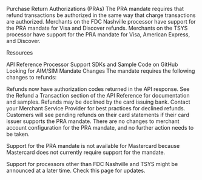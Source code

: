 Purchase Return Authorizations (PRAs)
The PRA mandate requires that refund transactions be authorized in the same way that charge transactions are authorized. Merchants on the FDC Nashville processor have support for the PRA mandate for Visa and Discover refunds. Merchants on the TSYS processor have support for the PRA mandate for Visa, American Express, and Discover.

Resources

API Reference
Processor Support
SDKs and Sample Code on GitHub
Looking for AIM/SIM
Mandate Changes
The mandate requires the following changes to refunds:

Refunds now have authorization codes returned in the API response. See the Refund a Transaction section of the API Reference for documentation and samples.
Refunds may be declined by the card issuing bank. Contact your Merchant Service Provider for best practices for declined refunds.
Customers will see pending refunds on their card statements if their card issuer supports the PRA mandate.
There are no changes to merchant account configuration for the PRA mandate, and no further action needs to be taken.

Support for the PRA mandate is not available for Mastercard because Mastercard does not currently require support for the mandate.

Support for processors other than FDC Nashville and TSYS might be announced at a later time. Check this page for updates.
